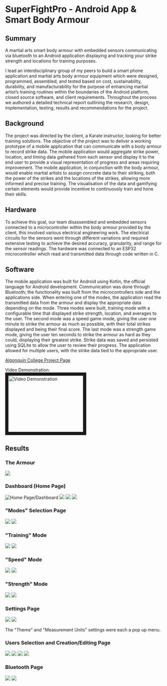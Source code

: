 SuperFightPro - Android App & Smart Body Armour
===============================================
## Summary  
A martial arts smart body armour with embedded sensors communicating via bluetooth to an Android application displaying and tracking your strike strength and locations for training purposes.

I lead an interdisciplinary group of my peers to build a smart phone application and martial arts body armour equipment which were designed, programmed, assembled, and tested based on cost, sustainability, durability, and manufacturability for the purpose of enhancing martial artist’s training routines within the boundaries of the Android platform, closed source software, and client requirements. Throughout the process we authored a detailed technical report outlining the research, design, implementation, testing, results and recommendations for the project.  
  
## Background  
The project was directed by the client, a Karate instructor, looking for better training solutions. The objective of the project was to deliver a working prototype of a mobile application that can communicate with a body armour to record strike data. The mobile application would aggregate strike power, location, and timing data gathered from each sensor and display it to the end user to provide a visual representation of progress and areas requiring improvement. The mobile application, in conjunction with the body armour, would enable martial artists to assign concrete data to their striking, both the power of the strikes and the locations of the strikes, allowing more informed and precise training. The visualisation of the data and gamifying certain elements would provide incentive to continuously train and hone their skills.  
  
## Hardware  
To achieve this goal, our team disassembled and embedded sensors connected to a microcontroller within the body armour provided by the client, this involved various electrical engineering work. The electrical circuits for the sensors went through different variations and required extensive testing to achieve the desired accuracy, granularity, and range for the sensor readings. The hardware was connected to an ESP32 microcontroller which read and transmitted data through code written in C.  
  
## Software  
The mobile application was built for Android using Kotlin, the official language for Android development. Communication was done through Bluetooth; the functionality was built from the microcontrollers side and the applications side. When entering one of the modes, the application read the transmitted data from the armour and display the appropriate data depending on the mode. Three modes were built, training mode with a configurable time that displayed strike strength, location, and averages to the user. The second mode was a speed game mode, giving the user one minute to strike the armour as much as possible, with their total strikes displayed and being their final score. The last mode was a strength game mode, giving the user ten seconds to strike the armour as hard as they could, displaying their greatest strike. Strike data was saved and persisted using SQLite to allow the user to review their progress. The application allowed for multiple users, with the strike data tied to the appropriate user.  

[Algonquin College Project Page](https://www.algonquincollege.com/arie/2023/04/martial-arts-training-application-body-armour/)  

Video Demonstration:  
<a href="http://www.youtube.com/watch?feature=player_embedded&v=-vWOOe_0j7g&ab" target="_blank"><img src="https://drive.google.com/file/d/1vh7gRp8oSA2p7dlQ3_Ebd3gpvLKpHPmy/preview" 
alt="Video Demonstration" width="240" height="180" border="10" /></a>
  
## Results
### The Armour 
<img src="https://drive.google.com/thumbnail?id=1O_KtISXboAeJkdwuYsy59707GKtPc6Yi&sz=w1000" style="max-width: 60%;" >

### Dashboard (Home Page)
![Home Page/Dashboard](https://drive.google.com/thumbnail?id=1J2Zga4MgXJX1MU8tYxmLdCAvUhVF7uyo&sz=w1000)
<img src="https://drive.google.com/thumbnail?id=1PvbITOjR29HqQkEwTnw-jYL3vbZLyiOK&sz=w1000" style="max-width: 24%;" >
<img src="https://drive.google.com/thumbnail?id=1iZwNqpSiE494-cekTZDwnGN8zMW7AwiK&sz=w1000" style="max-width: 24%;" >
<img src="https://drive.google.com/thumbnail?id=1TA8L18t1ye3jXJbpA__CVcWzg4Eb0xAC&sz=w1000" style="max-width: 24%;" >

  
### "Modes" Selection Page  
<img src="https://drive.google.com/thumbnail?id=1IXRVxerdwmkXnBCghmXzYtOub10obK8I&sz=w1000" style="max-width: 24%;" >
<img src="https://drive.google.com/thumbnail?id=1X__41KipkKWUsyYHEW9aVtzOhnpRirkO&sz=w1000" style="max-width: 24%;" >

  
### "Training" Mode
<img src="https://drive.google.com/thumbnail?id=1-JRnIa6XYIAoRLICUk564oDNfnl20v_F&sz=w1000" style="max-width: 24%;" >
<img src="https://drive.google.com/thumbnail?id=1HF9hP66NPY0GMWCI1-NKmQCKz1gqLCZK&sz=w1000" style="max-width: 24%;" >

  
### "Speed" Mode
<img src="https://drive.google.com/thumbnail?id=1fhU1MSBEKAy90f79D7vVsZcHPSx1HacR&sz=w1000" style="max-width: 24%;" >
<img src="https://drive.google.com/thumbnail?id=1WrKG9sJopI4l9yZnPb0KJtvd2FrZn6Dc&sz=w1000" style="max-width: 24%;" >

  
### "Strength" Mode
<img src="https://drive.google.com/thumbnail?id=1tyMafwR3wKDha19wQfj-GjIK5m5532-A&sz=w1000" style="max-width: 24%;" >
<img src="https://drive.google.com/thumbnail?id=1OqL-Ge0DzlNA7xEtJUA6CjWJLWWFFvUa&sz=w1000" style="max-width: 24%;" >

  
### Settings Page 
<img src="https://drive.google.com/thumbnail?id=1vp_7HMYtvsPkBJfz4atVi-Xej_jIFvjY&sz=w1000" style="max-width: 24%;" >
<img src="https://drive.google.com/thumbnail?id=1hJkBnx42q-1M6oovmjY__uqvLaqM0AOI&sz=w1000" style="max-width: 24%;" >
  
The "Theme" and "Measurement Units" settings were each a pop up menu.  
  
### Users Selection and Creation/Editing Page
<img src="https://drive.google.com/thumbnail?id=1dAu38pzu2w0_XX63RuVXZ-waIGsK29Aq&sz=w1000" style="max-width: 24%;" >
<img src="https://drive.google.com/thumbnail?id=1OLghVlfCxFykVvOUyYccmOQbW6t7M5pS&sz=w1000" style="max-width: 24%;" >
<img src="https://drive.google.com/thumbnail?id=1xpf60sZv2HMORqYGLr7cfs_0sek-sAHC&sz=w1000" style="max-width: 24%;" >
<img src="https://drive.google.com/thumbnail?id=19py10bDQy4prMTcRlzveSBd1H4Tbdb1B&sz=w1000" style="max-width: 24%;" >

  
### Bluetooth Page
<img src="https://drive.google.com/thumbnail?id=1lR0U58UnZGoFBwedkOF0PSLQegFCF5j-&sz=w1000" style="max-width: 24%;" >
<img src="https://drive.google.com/thumbnail?id=190YhsxXO0u86Jo5rIQnZ9nWVzlBnVEOK&sz=w1000" style="max-width: 24%;" >
